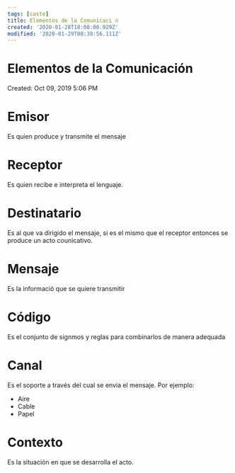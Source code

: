 ```yaml
---
tags: [caste]
title: Elementos de la Comunicaci n
created: '2020-01-28T18:08:00.929Z'
modified: '2020-01-29T08:38:56.111Z'
---
```


# Elementos de la Comunicación

Created: Oct 09, 2019 5:06 PM

# Emisor

Es quien produce y transmite el mensaje

# Receptor

Es quien recibe e interpreta el lenguaje.

# Destinatario

Es al que va dirigido el mensaje, si es el mismo que el receptor entonces se produce un acto counicativo.

# Mensaje

Es la informació que  se quiere transmitir

# Código

Es el conjunto de signmos y reglas para combinarlos de manera adequada

# Canal

Es el soporte a través del cual se envia el mensaje. Por ejemplo:

- Aire
- Cable
- Papel

# Contexto

Es la situación en que se desarrolla el acto.
